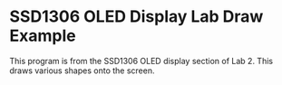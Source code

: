 # SSD1306 OLED Display Lab Draw Example
This program is from the SSD1306 OLED display section of Lab 2. This draws various shapes onto the screen.